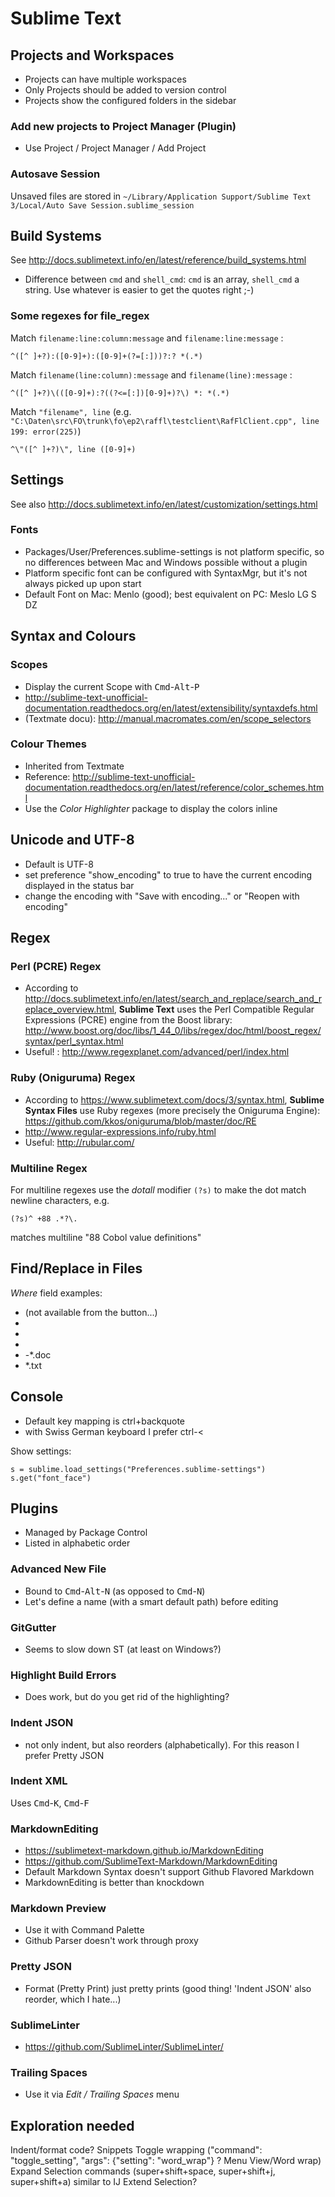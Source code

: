 Sublime Text
============

## Projects and Workspaces

- Projects can have multiple workspaces
- Only Projects should be added to version control
- Projects show the configured folders in the sidebar

### Add new projects to Project Manager (Plugin)

- Use Project / Project Manager / Add Project

### Autosave Session

Unsaved files are stored in `~/Library/Application Support/Sublime Text 3/Local/Auto Save Session.sublime_session`

## Build Systems

See http://docs.sublimetext.info/en/latest/reference/build_systems.html

- Difference between `cmd` and `shell_cmd`: `cmd` is an array, `shell_cmd` a string. Use whatever is easier to get the quotes right ;-)

### Some regexes for file_regex

Match `filename:line:column:message` and `filename:line:message` :

    ^([^ ]+?):([0-9]+):([0-9]+(?=[:]))?:? *(.*)

Match `filename(line:column):message` and `filename(line):message` :

    ^([^ ]+?)\(([0-9]+):?((?<=[:])[0-9]+)?\) *: *(.*)

Match `"filename", line` (e.g. `"C:\Daten\src\FO\trunk\fo\ep2\raffl\testclient\RafFlClient.cpp", line 199: error(225)`)

    ^\"([^ ]+?)\", line ([0-9]+)


## Settings

See also http://docs.sublimetext.info/en/latest/customization/settings.html

### Fonts

- Packages/User/Preferences.sublime-settings is not platform specific, so no
  differences between Mac and Windows possible without a plugin
- Platform specific font can be configured with SyntaxMgr, but it's not always picked up upon start
- Default Font on Mac: Menlo (good); best equivalent on PC: Meslo LG S DZ


## Syntax and Colours

### Scopes

- Display the current Scope with <kbd>Cmd</kbd>-<kbd>Alt</kbd>-<kbd>P</kbd>
- http://sublime-text-unofficial-documentation.readthedocs.org/en/latest/extensibility/syntaxdefs.html
- (Textmate docu): http://manual.macromates.com/en/scope_selectors

### Colour Themes

- Inherited from Textmate
- Reference: http://sublime-text-unofficial-documentation.readthedocs.org/en/latest/reference/color_schemes.html
- Use the *Color Highlighter* package to display the colors inline

## Unicode and UTF-8

- Default is UTF-8
- set preference "show_encoding" to true to have the current encoding displayed in the status bar
- change the encoding with "Save with encoding..." or "Reopen with encoding"


## Regex

### Perl (PCRE) Regex

- According to http://docs.sublimetext.info/en/latest/search_and_replace/search_and_replace_overview.html,
  **Sublime Text** uses the Perl Compatible Regular Expressions (PCRE) engine from the Boost library:
  http://www.boost.org/doc/libs/1_44_0/libs/regex/doc/html/boost_regex/syntax/perl_syntax.html
- Useful! : http://www.regexplanet.com/advanced/perl/index.html

### Ruby (Oniguruma) Regex

- According to https://www.sublimetext.com/docs/3/syntax.html,
  **Sublime Syntax Files** use Ruby regexes (more precisely the Oniguruma Engine):
  https://github.com/kkos/oniguruma/blob/master/doc/RE
- http://www.regular-expressions.info/ruby.html
- Useful: http://rubular.com/

### Multiline Regex

For multiline regexes use the *dotall* modifier `(?s)` to make the dot match newline characters, e.g.

    (?s)^ +88 .*?\.

matches multiline "88 Cobol value definitions"


## Find/Replace in Files

*Where* field examples:

- <project> (not available from the button...)
- <current file>
- <open files>
- <open folders>
- -*.doc
- *.txt


## Console

- Default key mapping is ctrl+backquote
- with Swiss German keyboard I prefer ctrl-<

Show settings:

    s = sublime.load_settings("Preferences.sublime-settings")
    s.get("font_face")


## Plugins

- Managed by Package Control
- Listed in alphabetic order


### Advanced New File

- Bound to <kbd>Cmd</kbd>-<kbd>Alt</kbd>-<kbd>N</kbd> (as opposed to <kbd>Cmd</kbd>-<kbd>N</kbd>)
- Let's define a name (with a smart default path) before editing


### GitGutter

- Seems to slow down ST (at least on Windows?)


### Highlight Build Errors

- Does work, but do you get rid of the highlighting?


### Indent JSON

- not only indent, but also reorders (alphabetically). For this reason I prefer Pretty JSON


### Indent XML

Uses <kbd>Cmd</kbd>-<kbd>K</kbd>, <kbd>Cmd</kbd>-<kbd>F</kbd>


### MarkdownEditing

- https://sublimetext-markdown.github.io/MarkdownEditing
- https://github.com/SublimeText-Markdown/MarkdownEditing
- Default Markdown Syntax doesn't support Github Flavored Markdown
- MarkdownEditing is better than knockdown

### Markdown Preview

- Use it with Command Palette
- Github Parser doesn't work through proxy


### Pretty JSON

- Format (Pretty Print) just pretty prints (good thing! 'Indent JSON' also reorder, which I hate...)


### SublimeLinter

- https://github.com/SublimeLinter/SublimeLinter/


### Trailing Spaces

- Use it via *Edit / Trailing Spaces* menu


## Exploration needed

Indent/format code?
Snippets
Toggle wrapping ("command": "toggle_setting", "args": {"setting": "word_wrap"} ? Menu View/Word wrap)
Expand Selection commands (super+shift+space, super+shift+j, super+shift+a) similar to IJ Extend Selection?
